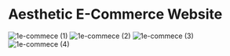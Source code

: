 # Aesthetic E-Commerce Website

![1e-commece (1)](https://github.com/user-attachments/assets/8189ca54-48dd-4716-a1ad-80e29b54f883)
![1e-commece (2)](https://github.com/user-attachments/assets/d458a542-fb92-4a0d-9109-5fda6d9529c7)
![1e-commece (3)](https://github.com/user-attachments/assets/137aea05-ebc5-425d-af11-5db5da6300fa)
![1e-commece (4)](https://github.com/user-attachments/assets/7f0edb75-164c-4b92-8d67-c75ad811e049)
